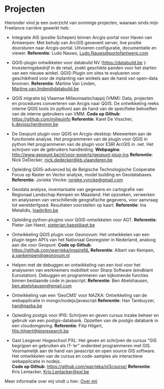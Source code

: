 Projecten
=========

Hieronder vind je een overzicht van sommige projecten, waaraan sinds mijn Freelance carrière gewerkt heb: 

- Integratie AIS (positie Schepen) binnen Arcgis-portal voor Haven van Antwerpen: 
Met behulp van ArcGIS geoevent server, live positie doorsturen naar Arcgis-portal. Uitvoeren configuratie, documentatie en viewer. 
**Referentie**: Ludo Nauws, Ludo.Nauws@portofantwerp.com 

- QGIS-plugin ontwikkelen voor databuild NV (https://databuild.be ):
Investeringsbedrijf in de retail, zoekt geschikte panden voor het starten van een nieuwe winkel. QGIS-Plugin om sites te evalueren voor geschiktheid voor de inplanting van winkels aan de hand van open-data bronnen.
**Referentie**: Martine Van Linden, Martine.van.linden@databuild.be

- QGIS migratie bij Vlaamse Milieumaatschappij (VMM): 
Data, projecten en procedures converteren van Arcgis naar QGIS.
De ontwikkeling reeks interne QGIS tools (in python) aan de hand van de specifieke behoeften van de interne gebruikers van VMM.
**Code op Github**: https://github.com/milieuinfo 
**Referentie**: Karel De Visscher, k.devisscher@vmm.be  
	
- De Geopunt plugin voor QGIS en Arcgis-desktop: 
Meewerken aan de functionele analyse.
Het programmeren van de plugin voor QGIS in python
Het programmeren van de plugin voor ESRI ArcGIS in .net.
Het schrijven van de gebruikers handleiding.
**Webpagina**: http://www.geopunt.be/nl/voor-experts/geopunt-plug-ins 
**Referentie**: Nick DeDecker, nick.dedecker@kb.vlaanderen.be  

- Opleiding QGIS-advanced bij de Belgische Technologische Coöperatie 
Focus op Raster en Vector analyse, model building en Geodatabases.
**Referentie**: Jorieke Vincke: jorieke.vyncke@gmail.com 

- Geodata analyse, inventarisatie van gegevens en cartografie van Regionaal Landschap Kempen en Maasland. 
Het opzoeken, verwerken en analyseren van verschillende geografische gegevens, voor aanvraag tot werelderfgoed. Resultaten voorstellen op kaart. 
**Referentie**: Ina Metalidis,  Ina@rlkm.be 

- Opleiding python-plugins voor QGIS-ontwikkelen voor AGT. 
**Referentie**: Pieter Jan Haest, pieterjan.haest@agt.be

- Ontwikkeling QGIS plugin voor Geonovum: 
Het ontwikkelen van een plugin tegen API’s van het Nationaal Georegister in Nederland, analoog aan die voor Geopunt.
**Code op Github**: https://github.com/warrieka/inspireNL 
**Referentie**: Albert van Kempen, a.vankempen@geonovum.nl  

- Helpen met de debuggen en ontwikkeling van een tool voor het analyseren van werknemers mobiliteit voor Sharp Software (eindklant Eurostation).
Debuggen en programmeren van bijkomende functies binnen bestaande code in javascript.
**Referentie**: Ben Abelshausen, ben.abelshausen@gmail.com 

- Ontwikkeling van een ‘GeoCMS’ voor NAZKA:
Ontwikkeling van de webapplicatie in mongo/nodejs/javascript
**Referentie**: Han Tambuyzer, han@nazka.be 

- Opleiding postgis voor IPIS:
Schrijven en geven cursus inzake beheer en gebruik van een postgis-databank. 
Opzetten van de postgis databank in een cloudomgeving.
**Referentie**: Filip Hilgert, filip.hilgert@ipisresearch.be 

- Gast Lesgever Hogeschool PXL: 
Het geven en schrijven de cursus “GIS begrijpen en gebruiken als IT-’er” onderdeel programmeren met GIS. Voornamelijk aan de hand van javascript en open source GIS software. 
Het ontwikkelen van de cursus en code-samples als interactieve webapplicatie in nodejs.  
**Code op Github**: https://github.com/warrieka/ol3course/ 
**Referentie**: Kris Lentacker, Kris.Lentacker@pxl.be

Meer informatie over mij vindt u hier: [Over mij](about.md)